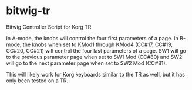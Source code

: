 # bitwig-tr
Bitwig Controller Script for Korg TR

In A-mode, the knobs will control the four first parameters of a page. In B-mode, the knobs when set to KMod1 through KMod4 (CC#17, CC#19, CC#20, CC#21) will control the four last parameters of a page. SW1 will go to the previous parameter page when set to SW1 Mod (CC#80) and SW2 will go to the next parameter page when set to SW2 Mod (CC#81).

This will likely work for Korg keyboards similar to the TR as well, but it has only been tested on a TR.
